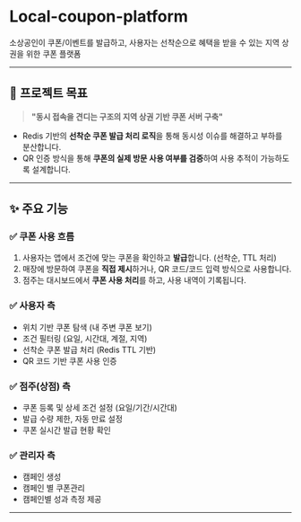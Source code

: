 # Local-coupon-platform

소상공인이 쿠폰/이벤트를 발급하고, 사용자는 선착순으로 혜택을 받을 수 있는 지역 상권을 위한 쿠폰 플랫폼

---

## 🎯 프로젝트 목표

> **"동시 접속을 견디는 구조의 지역 상권 기반 쿠폰 서버 구축"**

- Redis 기반의 **선착순 쿠폰 발급 처리 로직**을 통해 동시성 이슈를 해결하고 부하를 분산합니다.
- QR 인증 방식을 통해 **쿠폰의 실제 방문 사용 여부를 검증**하여 사용 추적이 가능하도록 설계합니다.

---

## ✨ 주요 기능

### ✅ 쿠폰 사용 흐름

1. 사용자는 앱에서 조건에 맞는 쿠폰을 확인하고 **발급**합니다. (선착순, TTL 처리)
2. 매장에 방문하여 쿠폰을 **직접 제시**하거나, QR 코드/코드 입력 방식으로 사용합니다.
3. 점주는 대시보드에서 **쿠폰 사용 처리**를 하고, 사용 내역이 기록됩니다.

### ✅ 사용자 측
- 위치 기반 쿠폰 탐색 (내 주변 쿠폰 보기)
- 조건 필터링 (요일, 시간대, 계절, 지역)
- 선착순 쿠폰 발급 처리 (Redis TTL 기반)
- QR 코드 기반 쿠폰 사용 인증

### ✅ 점주(상점) 측
- 쿠폰 등록 및 상세 조건 설정 (요일/기간/시간대)
- 발급 수량 제한, 자동 만료 설정
- 쿠폰 실시간 발급 현황 확인

### ✅ 관리자 측
- 캠페인 생성
- 캠페인 별 쿠폰관리
- 캠페인별 성과 측정 제공

---
